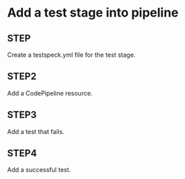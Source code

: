 # Add a test stage into pipeline

## STEP
Create a testspeck.yml file for the test stage.

## STEP2
Add a CodePipeline resource.  

## STEP3
Add a test that fails.  

## STEP4
Add a successful test.  
